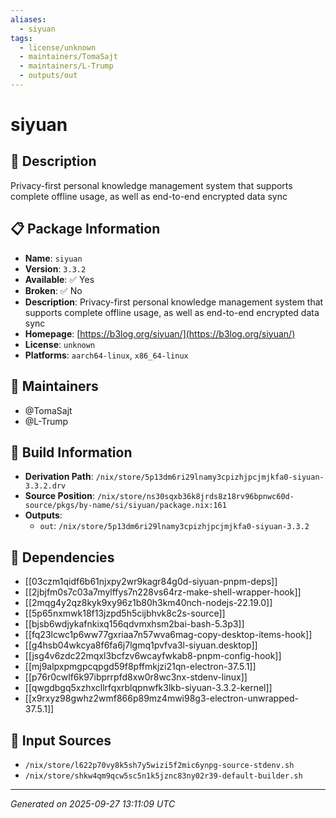 ```yaml
---
aliases:
  - siyuan
tags:
  - license/unknown
  - maintainers/TomaSajt
  - maintainers/L-Trump
  - outputs/out
---
```


# siyuan

## 📝 Description

Privacy-first personal knowledge management system that supports complete offline usage, as well as end-to-end encrypted data sync

## 📋 Package Information

- **Name**: `siyuan`
- **Version**: `3.3.2`
- **Available**: ✅ Yes
- **Broken**: ✅ No
- **Description**: Privacy-first personal knowledge management system that supports complete offline usage, as well as end-to-end encrypted data sync
- **Homepage**: [https://b3log.org/siyuan/](https://b3log.org/siyuan/)
- **License**: `unknown`
- **Platforms**: `aarch64-linux`, `x86_64-linux`
## 👥 Maintainers

- @TomaSajt
- @L-Trump


## 🔧 Build Information

- **Derivation Path**: `/nix/store/5p13dm6ri29lnamy3cpizhjpcjmjkfa0-siyuan-3.3.2.drv`
- **Source Position**: `/nix/store/ns30sqxb36k8jrds8z18rv96bpnwc60d-source/pkgs/by-name/si/siyuan/package.nix:161`
- **Outputs**:
  - `out`:  `/nix/store/5p13dm6ri29lnamy3cpizhjpcjmjkfa0-siyuan-3.3.2`

## 🔗 Dependencies

- [[03czm1qidf6b61njxpy2wr9kagr84g0d-siyuan-pnpm-deps]]
- [[2jbjfm0s7c03a7mylffys7n228vs64rz-make-shell-wrapper-hook]]
- [[2mqg4y2qz8kyk9xy96z1b80h3km40nch-nodejs-22.19.0]]
- [[5p65nxmwk18f13jzpd5h5cijbhvk8c2s-source]]
- [[bjsb6wdjykafnkixq156qdvmxhsm2bai-bash-5.3p3]]
- [[fq23lcwc1p6ww77gxriaa7n57wva6mag-copy-desktop-items-hook]]
- [[g4hsb04wkcya8f6fa6j7lgmq1pvfva3l-siyuan.desktop]]
- [[jsg4v6zdc22mqxl3bcfzv6wcayfwkab8-pnpm-config-hook]]
- [[mj9alpxpmgpcqpgd59f8pffmkjzi21qn-electron-37.5.1]]
- [[p76r0cwlf6k97ibprrpfd8xw0r8wc3nx-stdenv-linux]]
- [[qwgdbgq5xzhxcllrfqxrblqpnwfk3lkb-siyuan-3.3.2-kernel]]
- [[x9rxyz98gwhz2wmf866p89mz4mwi98g3-electron-unwrapped-37.5.1]]

## 📁 Input Sources

- `/nix/store/l622p70vy8k5sh7y5wizi5f2mic6ynpg-source-stdenv.sh`
- `/nix/store/shkw4qm9qcw5sc5n1k5jznc83ny02r39-default-builder.sh`

---
*Generated on 2025-09-27 13:11:09 UTC*

